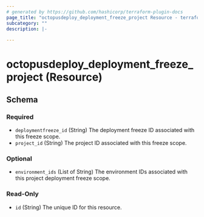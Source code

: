 ```yaml
---
# generated by https://github.com/hashicorp/terraform-plugin-docs
page_title: "octopusdeploy_deployment_freeze_project Resource - terraform-provider-octopusdeploy"
subcategory: ""
description: |-
  
---
```


# octopusdeploy_deployment_freeze_project (Resource)





<!-- schema generated by tfplugindocs -->
## Schema

### Required

- `deploymentfreeze_id` (String) The deployment freeze ID associated with this freeze scope.
- `project_id` (String) The project ID associated with this freeze scope.

### Optional

- `environment_ids` (List of String) The environment IDs associated with this project deployment freeze scope.

### Read-Only

- `id` (String) The unique ID for this resource.

